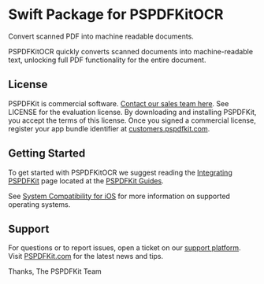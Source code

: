 Swift Package for PSPDFKitOCR
 =============================

Convert scanned PDF into machine readable documents.

PSPDFKitOCR quickly converts scanned documents into machine-readable text, unlocking full PDF functionality for the entire document.

## License

PSPDFKit is commercial software. [Contact our sales team here](https://pspdfkit.com/sales/).
See LICENSE for the evaluation license. By downloading and installing PSPDFKit, you accept the terms of this license.
Once you signed a commercial license, register your app bundle identifier at [customers.pspdfkit.com](https://customers.pspdfkit.com).

## Getting Started

To get started with PSPDFKitOCR we suggest reading the [Integrating PSPDFKit](https://pspdfkit.com/guides/ios/current/getting-started/integrating-pspdfkit) page located
at the [PSPDFKit Guides](https://pspdfkit.com/guides/ios/current/).

See [System Compatibility for iOS](https://pspdfkit.com/guides/ios/announcements/version-support/) for more information on supported operating systems.

## Support

For questions or to report issues, open a ticket on our [support platform](https://pspdfkit.com/support/request).
Visit [PSPDFKit.com](https://www.pspdfkit.com) for the latest news and tips.

Thanks,
The PSPDFKit Team

